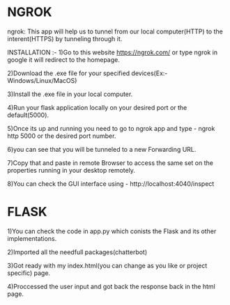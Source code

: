 # NGROK


ngrok: This app will help us to tunnel from our local computer(HTTP) to the interent(HTTPS) by tunneling through it.

INSTALLATION :-
1)Go to this website https://ngrok.com/ or type ngrok in google it will redirect to the homepage.

2)Download the .exe file for your specified devices(Ex:- Windows/Linux/MacOS)

3)Install the .exe file in your local computer.

4)Run your flask application locally on your desired port or the default(5000).

5)Once its up and running you need to go to ngrok app and type - ngrok http 5000 or the desired port number.

6)you can see that you will be tunneled to a new Forwarding URL.

7)Copy that and paste in remote Browser to access the same set on the properties running in your desktop remotely.

8)You can check the GUI interface using - http://localhost:4040/inspect


# FLASK

1)You can check the code in app.py which conists the Flask and its other implementations.

2)Imported all the needfull packages(chatterbot)

3)Got ready with my index.html(you can change as you like or project specific) page.

4)Proccessed the user input and got back the response back in the html page.
